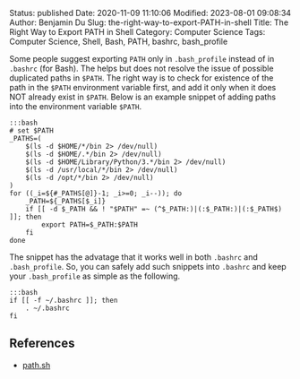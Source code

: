 Status: published
Date: 2020-11-09 11:10:06
Modified: 2023-08-01 09:08:34
Author: Benjamin Du
Slug: the-right-way-to-export-PATH-in-shell
Title: The Right Way to Export PATH in Shell
Category: Computer Science
Tags: Computer Science, Shell, Bash, PATH, bashrc, bash_profile

Some people suggest exporting `PATH` only in `.bash_profile` 
instead of in `.bashrc` (for Bash).
The helps but does not resolve the issue of possible duplicated paths in `$PATH`.
The right way is to check for existence of the path in the `$PATH` environment variable first,
and add it only when it does NOT already exist in `$PATH`.
Below is an example snippet of adding paths into the environment variable `$PATH`.

    :::bash
    # set $PATH
    _PATHS=(
        $(ls -d $HOME/*/bin 2> /dev/null)
        $(ls -d $HOME/.*/bin 2> /dev/null)
        $(ls -d $HOME/Library/Python/3.*/bin 2> /dev/null)
        $(ls -d /usr/local/*/bin 2> /dev/null)
        $(ls -d /opt/*/bin 2> /dev/null)
    )
    for ((_i=${#_PATHS[@]}-1; _i>=0; _i--)); do
        _PATH=${_PATHS[$_i]}
        if [[ -d $_PATH && ! "$PATH" =~ (^$_PATH:)|(:$_PATH:)|(:$_PATH$) ]]; then
            export PATH=$_PATH:$PATH
        fi
    done

The snippet has the advatage that it works well in both `.bashrc` and `.bash_profile`.
So, 
you can safely add such snippets into `.bashrc`
and keep your `.bash_profile` as simple as the following. 

    :::bash
    if [[ -f ~/.bashrc ]]; then
        . ~/.bashrc
    fi

## References

- [path.sh](https://github.com/legendu-net/docker-base/blob/dev/scripts/path.sh)

